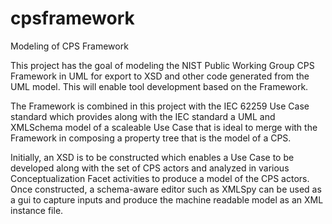 # cpsframework
Modeling of CPS Framework

This project has the goal of modeling the NIST Public Working Group CPS Framework in UML for export to XSD and other code generated from the UML model. This will enable tool development based on the Framework.

The Framework is combined in this project with the IEC 62259 Use Case standard which provides along with the IEC standard a UML and XMLSchema model of a scaleable Use Case that is ideal to merge with the Framework in composing a property tree that is the model of a CPS.

Initially, an XSD is to be constructed which enables a Use Case to be developed along with the set of CPS actors and analyzed in various Conceptualization Facet activities to produce a model of the CPS actors. Once constructed, a schema-aware editor such as XMLSpy can be used as a gui to capture inputs and produce the machine readable model as an XML instance file.
